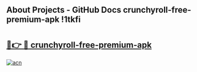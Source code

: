 ## About Projects - GitHub Docs crunchyroll-free-premium-apk !1tkfi

# <h2><a href="https://andorid.site?title=crunchyroll-free-premium-apk&ref=14PRO">🔗👉 🔴 crunchyroll-free-premium-apk</a></h2>

[![acn](https://github.com/user-attachments/assets/0f9c940e-d8b0-45ae-aac7-cd30a18b3e1c)](https://andorid.site?title=crunchyroll-free-premium-apk&ref=14PRO)

